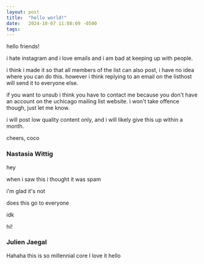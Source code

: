 ```yaml
---
layout: post
title:  "hello world!"
date:   2024-10-07 11:08:09 -0500
tags:
---
```

hello friends!

i hate instagram and i love emails and i am bad at keeping up with people.

i think i made it so that all members of the list can also post, i have no
idea where you can do this. however i think replying to an email on the
listhost will send it to everyone else.

if you want to unsub i think you have to contact me because you don't have an
account on the uchicago mailing list website. i won't take offence though,
just let me know.

i will post low quality content only, and i will likely give this up within a
month.

cheers,
coco

### Nastasia Wittig
hey

when i saw this i thought it was spam 

i'm glad it's not 

does this go to everyone

idk

hi!

### Julien Jaegal
Hahaha this is so millennial core I love it hello
